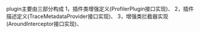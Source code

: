 plugin主要由三部分构成
1，插件类增强定义(ProfilerPlugin接口实现)、
2，插件描述定义(TraceMetadataProvider接口实现)、
3，增强类拦截器实现(AroundInterceptor接口实现)、